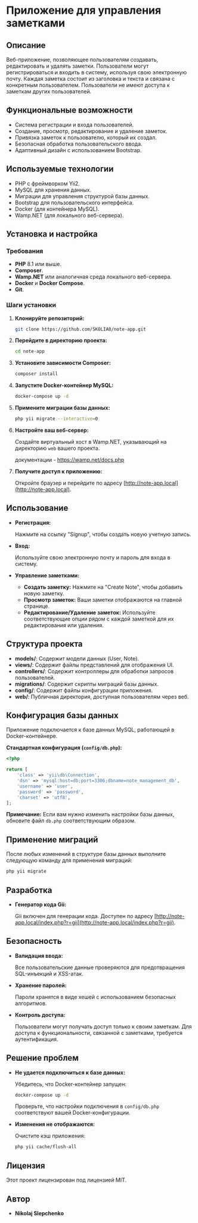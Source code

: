 
# Приложение для управления заметками

## Описание

Веб-приложение, позволяющее пользователям создавать, редактировать и удалять заметки. Пользователи могут регистрироваться и входить в систему, используя свою электронную почту. Каждая заметка состоит из заголовка и текста и связана с конкретным пользователем. Пользователи не имеют доступа к заметкам других пользователей.

## Функциональные возможности

- Система регистрации и входа пользователей.
- Создание, просмотр, редактирование и удаление заметок.
- Привязка заметок к пользователю, который их создал.
- Безопасная обработка пользовательского ввода.
- Адаптивный дизайн с использованием Bootstrap.

## Используемые технологии

- PHP с фреймворком Yii2.
- MySQL для хранения данных.
- Миграции для управления структурой базы данных.
- Bootstrap для пользовательского интерфейса.
- Docker (для контейнера MySQL).
- Wamp.NET (для локального веб-сервера).

## Установка и настройка

### Требования

- **PHP** 8.1 или выше.
- **Composer**.
- **Wamp.NET** или аналогичная среда локального веб-сервера.
- **Docker** и **Docker Compose**.
- **Git**.

### Шаги установки

1. **Клонируйте репозиторий:**

   ```bash
   git clone https://github.com/SKOLIA0/note-app.git
   ```

2. **Перейдите в директорию проекта:**

   ```bash
   cd note-app
   ```

3. **Установите зависимости Composer:**

   ```bash
   composer install
   ```

4. **Запустите Docker-контейнер MySQL:**

   ```bash
   docker-compose up -d
   ```

5. **Примените миграции базы данных:**

   ```bash
   php yii migrate --interactive=0
   ```

6. **Настройте ваш веб-сервер:**

   Создайте виртуальный хост в Wamp.NET, указывающий на директорию `web` вашего проекта.

    документации - https://wamp.net/docs.php


7. **Получите доступ к приложению:**

   Откройте браузер и перейдите по адресу [http://note-app.local](http://note-app.local).

## Использование

- **Регистрация:**

  Нажмите на ссылку "Signup", чтобы создать новую учетную запись.

- **Вход:**

  Используйте свою электронную почту и пароль для входа в систему.

- **Управление заметками:**

   - **Создать заметку:** Нажмите на "Create Note", чтобы добавить новую заметку.
   - **Просмотр заметок:** Ваши заметки отображаются на главной странице.
   - **Редактирование/Удаление заметок:** Используйте соответствующие опции рядом с каждой заметкой для их редактирования или удаления.

## Структура проекта

- **models/**: Содержит модели данных (User, Note).
- **views/**: Содержит файлы представлений для отображения UI.
- **controllers/**: Содержит контроллеры для обработки запросов пользователей.
- **migrations/**: Содержит скрипты миграций базы данных.
- **config/**: Содержит файлы конфигурации приложения.
- **web/**: Публичная директория, доступная пользователям через веб.

## Конфигурация базы данных

Приложение подключается к базе данных MySQL, работающей в Docker-контейнере.

**Стандартная конфигурация (`config/db.php`):**

```php
<?php

return [
    'class' => 'yii\db\Connection',
    'dsn' => 'mysql:host=db;port=3306;dbname=note_management_db',
    'username' => 'user',
    'password' => 'password',
    'charset' => 'utf8',
];

```

**Примечание:** Если вам нужно изменить настройки базы данных, обновите файл `db.php` соответствующим образом.

## Применение миграций

После любых изменений в структуре базы данных выполните следующую команду для применения миграций:

```bash
php yii migrate
```

## Разработка

- **Генератор кода Gii:**

  Gii включен для генерации кода. Доступен по адресу [http://note-app.local/index.php?r=gii](http://note-app.local/index.php?r=gii).


## Безопасность

- **Валидация ввода:**

  Все пользовательские данные проверяются для предотвращения SQL-инъекций и XSS-атак.

- **Хранение паролей:**

  Пароли хранятся в виде хешей с использованием безопасных алгоритмов.

- **Контроль доступа:**

  Пользователи могут получать доступ только к своим заметкам. Для доступа к функциональности, связанной с заметками, требуется аутентификация.

## Решение проблем

- **Не удается подключиться к базе данных:**

  Убедитесь, что Docker-контейнер запущен:

  ```bash
  docker-compose up -d
  ```

  Проверьте, что настройки подключения в `config/db.php` соответствуют вашей Docker-конфигурации.

- **Изменения не отображаются:**

  Очистите кэш приложения:

  ```bash
  php yii cache/flush-all
  ```

## Лицензия

Этот проект лицензирован под лицензией MIT.

## Автор

- **Nikolaj Slepchenko**


